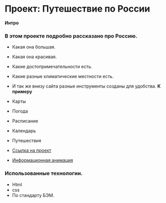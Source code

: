 # Проект: Путешествие по России

**Интро**
### В этом проекте подробно рассказано про Россию.
* Какая она большая.
* Какая она красивая.
* Какие достопримечательности есть.
* Какие разные климатические местности есть.
* И так же внизу сайта разные инструменты созданы для удобства. 
**К примеру** 
* Карты 
* Погода 
* Расписание 
* Календарь 
* Путешествия

* [Ссылка на проект](https://meder84.github.io/russian-travel/index.html)
* [Информационная анимация](https://vk.com/doc94115747_615943588)

### Использованные технологии.
* Html
* css
* По стандарту БЭМ.

